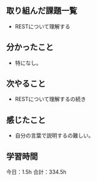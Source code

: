## 取り組んだ課題一覧
*  RESTについて理解する
## 分かったこと
* 特になし。
  
    
    

## 次やること
*  RESTについて理解するの続き
## 感じたこと
*  自分の言葉で説明するの難しい。
 
## 学習時間
今日：1.5h
合計：334.5h
